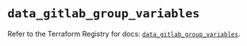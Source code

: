 # `data_gitlab_group_variables`

Refer to the Terraform Registry for docs: [`data_gitlab_group_variables`](https://registry.terraform.io/providers/gitlabhq/gitlab/16.9.1/docs/data-sources/group_variables).
